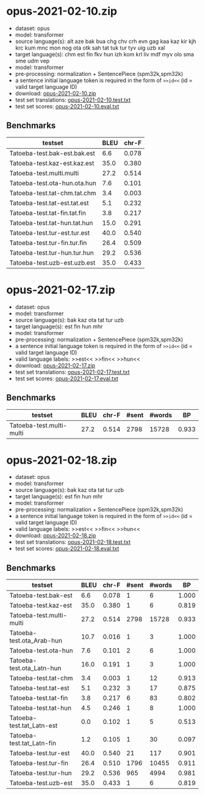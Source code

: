 # opus-2021-02-10.zip

* dataset: opus
* model: transformer
* source language(s): alt aze bak bua chg chv crh evn gag kaa kaz kir kjh krc kum mnc mon nog ota otk sah tat tuk tur tyv uig uzb xal
* target language(s): chm est fin fkv hun izh kom krl liv mdf myv olo sma sme udm vep
* model: transformer
* pre-processing: normalization + SentencePiece (spm32k,spm32k)
* a sentence initial language token is required in the form of `>>id<<` (id = valid target language ID)
* download: [opus-2021-02-10.zip](https://object.pouta.csc.fi/Tatoeba-MT-models/tut-fiu/opus-2021-02-10.zip)
* test set translations: [opus-2021-02-10.test.txt](https://object.pouta.csc.fi/Tatoeba-MT-models/tut-fiu/opus-2021-02-10.test.txt)
* test set scores: [opus-2021-02-10.eval.txt](https://object.pouta.csc.fi/Tatoeba-MT-models/tut-fiu/opus-2021-02-10.eval.txt)

## Benchmarks

| testset               | BLEU  | chr-F |
|-----------------------|-------|-------|
| Tatoeba-test.bak-est.bak.est 	| 6.6 	| 0.078 |
| Tatoeba-test.kaz-est.kaz.est 	| 35.0 	| 0.380 |
| Tatoeba-test.multi.multi 	| 27.2 	| 0.514 |
| Tatoeba-test.ota-hun.ota.hun 	| 7.6 	| 0.101 |
| Tatoeba-test.tat-chm.tat.chm 	| 3.4 	| 0.003 |
| Tatoeba-test.tat-est.tat.est 	| 5.1 	| 0.232 |
| Tatoeba-test.tat-fin.tat.fin 	| 3.8 	| 0.217 |
| Tatoeba-test.tat-hun.tat.hun 	| 15.0 	| 0.291 |
| Tatoeba-test.tur-est.tur.est 	| 40.0 	| 0.540 |
| Tatoeba-test.tur-fin.tur.fin 	| 26.4 	| 0.509 |
| Tatoeba-test.tur-hun.tur.hun 	| 29.2 	| 0.536 |
| Tatoeba-test.uzb-est.uzb.est 	| 35.0 	| 0.433 |





# opus-2021-02-17.zip

* dataset: opus
* model: transformer
* source language(s): bak kaz ota tat tur uzb
* target language(s): est fin hun mhr
* model: transformer
* pre-processing: normalization + SentencePiece (spm32k,spm32k)
* a sentence initial language token is required in the form of `>>id<<` (id = valid target language ID)
* valid language labels: >>est<< >>fin<< >>hun<<
* download: [opus-2021-02-17.zip](https://object.pouta.csc.fi/Tatoeba-MT-models/tut-fiu/opus-2021-02-17.zip)
* test set translations: [opus-2021-02-17.test.txt](https://object.pouta.csc.fi/Tatoeba-MT-models/tut-fiu/opus-2021-02-17.test.txt)
* test set scores: [opus-2021-02-17.eval.txt](https://object.pouta.csc.fi/Tatoeba-MT-models/tut-fiu/opus-2021-02-17.eval.txt)

## Benchmarks

| testset | BLEU  | chr-F | #sent | #words | BP |
|---------|-------|-------|-------|--------|----|
| Tatoeba-test.multi-multi 	| 27.2 	| 0.514 	| 2798 	| 15728 	| 0.933 |





# opus-2021-02-18.zip

* dataset: opus
* model: transformer
* source language(s): bak kaz ota tat tur uzb
* target language(s): est fin hun mhr
* model: transformer
* pre-processing: normalization + SentencePiece (spm32k,spm32k)
* a sentence initial language token is required in the form of `>>id<<` (id = valid target language ID)
* valid language labels: >>est<< >>fin<< >>hun<<
* download: [opus-2021-02-18.zip](https://object.pouta.csc.fi/Tatoeba-MT-models/tut-fiu/opus-2021-02-18.zip)
* test set translations: [opus-2021-02-18.test.txt](https://object.pouta.csc.fi/Tatoeba-MT-models/tut-fiu/opus-2021-02-18.test.txt)
* test set scores: [opus-2021-02-18.eval.txt](https://object.pouta.csc.fi/Tatoeba-MT-models/tut-fiu/opus-2021-02-18.eval.txt)

## Benchmarks

| testset | BLEU  | chr-F | #sent | #words | BP |
|---------|-------|-------|-------|--------|----|
| Tatoeba-test.bak-est 	| 6.6 	| 0.078 	| 1 	| 6 	| 1.000 |
| Tatoeba-test.kaz-est 	| 35.0 	| 0.380 	| 1 	| 6 	| 0.819 |
| Tatoeba-test.multi-multi 	| 27.2 	| 0.514 	| 2798 	| 15728 	| 0.933 |
| Tatoeba-test.ota_Arab-hun 	| 10.7 	| 0.016 	| 1 	| 3 	| 1.000 |
| Tatoeba-test.ota-hun 	| 7.6 	| 0.101 	| 2 	| 6 	| 1.000 |
| Tatoeba-test.ota_Latn-hun 	| 16.0 	| 0.191 	| 1 	| 3 	| 1.000 |
| Tatoeba-test.tat-chm 	| 3.4 	| 0.003 	| 1 	| 12 	| 0.913 |
| Tatoeba-test.tat-est 	| 5.1 	| 0.232 	| 3 	| 17 	| 0.875 |
| Tatoeba-test.tat-fin 	| 3.8 	| 0.217 	| 6 	| 83 	| 0.802 |
| Tatoeba-test.tat-hun 	| 4.5 	| 0.246 	| 1 	| 8 	| 1.000 |
| Tatoeba-test.tat_Latn-est 	| 0.0 	| 0.102 	| 1 	| 5 	| 0.513 |
| Tatoeba-test.tat_Latn-fin 	| 1.2 	| 0.105 	| 1 	| 30 	| 0.097 |
| Tatoeba-test.tur-est 	| 40.0 	| 0.540 	| 21 	| 117 	| 0.901 |
| Tatoeba-test.tur-fin 	| 26.4 	| 0.510 	| 1796 	| 10455 	| 0.911 |
| Tatoeba-test.tur-hun 	| 29.2 	| 0.536 	| 965 	| 4994 	| 0.981 |
| Tatoeba-test.uzb-est 	| 35.0 	| 0.433 	| 1 	| 6 	| 0.819 |

